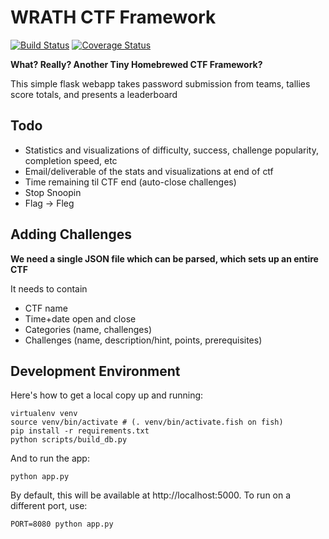 WRATH CTF Framework
===================

[![Build Status](https://travis-ci.org/DeltaHeavy/wrath-ctf-framework.svg?branch=master)](https://travis-ci.org/DeltaHeavy/wrath-ctf-framework)
[![Coverage Status](https://coveralls.io/repos/github/DeltaHeavy/wrath-ctf-framework/badge.svg?branch=master)](https://coveralls.io/github/DeltaHeavy/wrath-ctf-framework?branch=master)

**What? Really? Another Tiny Homebrewed CTF Framework?**

This simple flask webapp takes password submission from teams, tallies score totals, and presents a leaderboard

Todo
----
* Statistics and visualizations of difficulty, success, challenge popularity, completion speed, etc
* Email/deliverable of the stats and visualizations at end of ctf
* Time remaining til CTF end (auto-close challenges)
* Stop Snoopin
* Flag -> Fleg

Adding Challenges
-----------------

**We need a single JSON file which can be parsed, which sets up an entire CTF**

It needs to contain
* CTF name
* Time+date open and close
* Categories (name, challenges)
* Challenges (name, description/hint, points, prerequisites)

Development Environment
-----------------------

Here's how to get a local copy up and running:

```
virtualenv venv
source venv/bin/activate # (. venv/bin/activate.fish on fish)
pip install -r requirements.txt
python scripts/build_db.py
```

And to run the app:

`python app.py`

By default, this will be available at http://localhost:5000. To run on a
different port, use:

`PORT=8080 python app.py`

